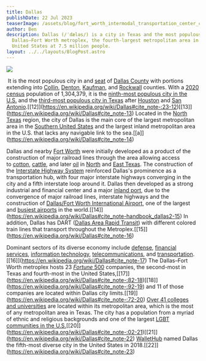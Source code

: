```yaml
---
title: Dallas
publishDate: 22 Jul 2023
teaserImage: /assets/blog/fort_worth_intermodal_transportation_center_cropped.jpg
author: Ben
description: Dallas (/ˈdæləs/) is a city in Texas and the most populous in the
  Dallas–Fort Worth metroplex, the fourth-largest metropolitan area in the
  United States at 7.5 million people.
layout: ../../layouts/BlogPost.astro
---
```

![](/assets/blog/1280px-globe_life_park_final_game-_arlington-_texas_-48849586952-.jpg)

 It is the most populous city in and [seat](https://en.wikipedia.org/wiki/County_seat "County seat") of [Dallas County](https://en.wikipedia.org/wiki/Dallas_County,_Texas "Dallas County, Texas") with portions extending into [Collin](https://en.wikipedia.org/wiki/Collin_County,_Texas "Collin County, Texas"), [Denton](https://en.wikipedia.org/wiki/Denton_County,_Texas "Denton County, Texas"), [Kaufman](https://en.wikipedia.org/wiki/Kaufman_County,_Texas "Kaufman County, Texas"), and [Rockwall](https://en.wikipedia.org/wiki/Rockwall_County,_Texas "Rockwall County, Texas") counties. With a [2020 census](https://en.wikipedia.org/wiki/2020_United_States_census "2020 United States census") population of 1,304,379, it is the [ninth-most populous city in the U.S.](https://en.wikipedia.org/wiki/List_of_United_States_cities_by_population "List of United States cities by population") and the [third-most populous city in Texas](https://en.wikipedia.org/wiki/List_of_cities_in_Texas_by_population "List of cities in Texas by population") after [Houston](https://en.wikipedia.org/wiki/Houston "Houston") and [San Antonio](https://en.wikipedia.org/wiki/San_Antonio "San Antonio").\[[12]](https://en.wikipedia.org/wiki/Dallas#cite_note-:23-12)\[[13]](https://en.wikipedia.org/wiki/Dallas#cite_note-13) Located in the [North Texas](https://en.wikipedia.org/wiki/North_Texas "North Texas") region, the city of Dallas is the main core of the largest metropolitan area in the [Southern United States](https://en.wikipedia.org/wiki/Southern_United_States "Southern United States") and the largest inland metropolitan area in the U.S. that lacks any navigable link to the sea.\[[a]](https://en.wikipedia.org/wiki/Dallas#cite_note-14)

Dallas and nearby [Fort Worth](https://en.wikipedia.org/wiki/Fort_Worth,_Texas "Fort Worth, Texas") were initially developed as a product of the construction of major railroad lines through the area allowing access to [cotton](https://en.wikipedia.org/wiki/Cotton "Cotton"), [cattle](https://en.wikipedia.org/wiki/Cattle "Cattle"), and later [oil](https://en.wikipedia.org/wiki/Petroleum "Petroleum") in [North](https://en.wikipedia.org/wiki/North_Texas "North Texas") and [East Texas](https://en.wikipedia.org/wiki/East_Texas "East Texas"). The construction of the [Interstate Highway System](https://en.wikipedia.org/wiki/Interstate_Highway_System "Interstate Highway System") reinforced Dallas's prominence as a transportation hub, with four major interstate highways converging in the city and a fifth interstate loop around it. Dallas then developed as a strong industrial and financial center and a major [inland port](https://en.wikipedia.org/wiki/Inland_port "Inland port"), due to the convergence of major railroad lines, interstate highways and the construction of [Dallas/Fort Worth International Airport](https://en.wikipedia.org/wiki/Dallas/Fort_Worth_International_Airport "Dallas/Fort Worth International Airport"), one of the largest and [busiest airports](https://en.wikipedia.org/wiki/List_of_busiest_airports_by_passenger_traffic "List of busiest airports by passenger traffic") in the world.\[[14]](https://en.wikipedia.org/wiki/Dallas#cite_note-handbook_dallas2-15) In addition, Dallas has DART ([Dallas Area Rapid Transit](https://en.wikipedia.org/wiki/Dallas_Area_Rapid_Transit "Dallas Area Rapid Transit")) with different colored train lines that transport throughout the Metroplex.\[[15]](https://en.wikipedia.org/wiki/Dallas#cite_note-16)

Dominant sectors of its diverse economy include [defense](https://en.wikipedia.org/wiki/Arms_industry "Arms industry"), [financial services](https://en.wikipedia.org/wiki/Financial_services "Financial services"), [information technology](https://en.wikipedia.org/wiki/Information_technology "Information technology"), [telecommunications](https://en.wikipedia.org/wiki/Communications_in_the_United_States "Communications in the United States"), and [transportation](https://en.wikipedia.org/wiki/Transportation_in_Dallas "Transportation in Dallas").\[[16]](https://en.wikipedia.org/wiki/Dallas#cite_note-17) The Dallas–Fort Worth metroplex hosts 23 [*Fortune* 500](https://en.wikipedia.org/wiki/Fortune_500 "Fortune 500") companies, the second-most in Texas and fourth-most in the United States,\[[17]](https://en.wikipedia.org/wiki/Dallas#cite_note-:82-18)\[[18]](https://en.wikipedia.org/wiki/Dallas#cite_note-:92-19) and 11 of those companies are located within Dallas city limits.\[[19]](https://en.wikipedia.org/wiki/Dallas#cite_note-:72-20) [Over 41 colleges and universities](https://en.wikipedia.org/wiki/List_of_colleges_and_universities_in_the_Dallas%E2%80%93Fort_Worth_metroplex "List of colleges and universities in the Dallas–Fort Worth metroplex") are located within its metropolitan area, which is the most of any metropolitan area in Texas. The city has a population from a myriad of ethnic and religious backgrounds and one of the largest [LGBT communities in the U.S.](https://en.wikipedia.org/wiki/LGBT_demographics_of_the_United_States "LGBT demographics of the United States")\[[20]](https://en.wikipedia.org/wiki/Dallas#cite_note-:02-21)\[[21]](https://en.wikipedia.org/wiki/Dallas#cite_note-22) [WalletHub](https://en.wikipedia.org/wiki/WalletHub "WalletHub") named Dallas the fifth-most diverse city in the United States in 2018.\[[22]](https://en.wikipedia.org/wiki/Dallas#cite_note-23)

<!--EndFragment-->